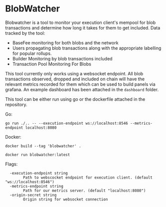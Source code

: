 # BlobWatcher

Blobwatcher is a tool to monitor your execution client's mempool for blob transactions
and determine how long it takes for them to get included. Data tracked by the tool:
- BaseFee monitoring for both blobs and the network
- Users propagating blob transactions along with the appropriate labelling for popular rollups.
- Builder Monitoring by blob transactions included
- Transaction Pool Monitoring For Blobs

This tool currently only works using a websocket endpoint. All blob transactions observed, dropped
and included on chain will have the relevant metrics recorded for them which can be used
to build panels via grafana. An example dashboard has been attached in the `dashboard` folder.

This tool can be either run using go or the dockerfile attached in the repository.

Go:

```
go run ./.. -- --execution-endpoint ws://localhost:8546 --metrics-endpoint localhost:8080

```
Docker:

```
docker build --tag 'blobwatcher' .

docker run blobwatcher:latest
```

Flags:
```
  -execution-endpoint string
        Path to webscocket endpoint for execution client. (default "ws://localhost:8546")
  -metrics-endpoint string
        Path for our metrics server. (default "localhost:8080")
  -origin-secret string
        Origin string for websocket connection

```
